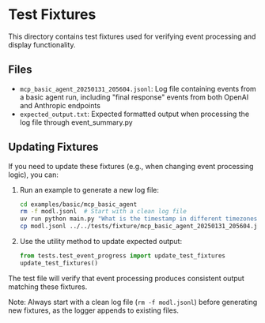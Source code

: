 # Test Fixtures

This directory contains test fixtures used for verifying event processing and display functionality.

## Files

- `mcp_basic_agent_20250131_205604.jsonl`: Log file containing events from a basic agent run, including "final response" events from both OpenAI and Anthropic endpoints
- `expected_output.txt`: Expected formatted output when processing the log file through event_summary.py

## Updating Fixtures

If you need to update these fixtures (e.g., when changing event processing logic), you can:

1. Run an example to generate a new log file:

   ```bash
   cd examples/basic/mcp_basic_agent
   rm -f modl.jsonl  # Start with a clean log file
   uv run python main.py "What is the timestamp in different timezones?"
   cp modl.jsonl ../../tests/fixture/mcp_basic_agent_20250131_205604.jsonl
   ```

2. Use the utility method to update expected output:
   ```python
   from tests.test_event_progress import update_test_fixtures
   update_test_fixtures()
   ```

The test file will verify that event processing produces consistent output matching these fixtures.

Note: Always start with a clean log file (`rm -f modl.jsonl`) before generating new fixtures, as the logger appends to existing files.
